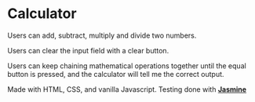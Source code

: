 # Calculator

Users can add, subtract, multiply and divide two numbers. 

Users can clear the input field with a clear button. 

Users can keep chaining mathematical operations together until the equal button is pressed, and the calculator will tell me the correct output.

Made with HTML, CSS, and vanilla Javascript. Testing done with [**Jasmine**](https://jasmine.github.io/)

